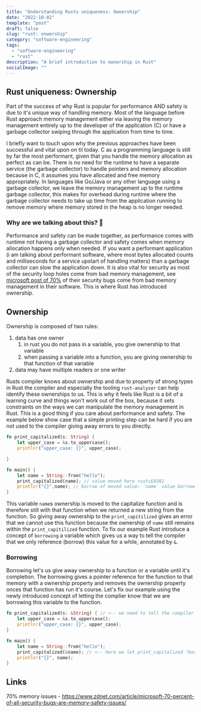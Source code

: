 ```yaml
---
title: "Understanding Rusts uniqueness: Ownership"
date: "2022-10-02"
template: "post"
draft: false
slug: "rust: onwership"
category: "software-engineering"
tags:
  - "software-engineering"
  - "rust"
description: "A brief introduction to ownership in Rust"
socialImage: ""
---
```

## Rust uniqueness: Ownership

Part of the success of why Rust is popular for performance AND safety is due to it's unique way of handling memory. Most of the language before Rust approach memory management either via leaving the memory management entirely up to the developer of the application (C) or have a garbage collector swiping through the application from time to time.

I briefly want to touch upon why the previous approaches have been successful and vital upon on til today. C as a programming language is still by far the most performant, given that you handle the memory allocation as perfect as can be. There is no need for the runtime to have a separate service (the garbage collector) to handle pointers and memory allocation because in C, it assumes you have allocated and free memory appropriately. In languages like Go/Java or any other language using a garbage collector, we leave the memory management up to the runtime garbage collector, this makes for overhead during runtime where the garbage collector needs to take up time from the application running to remove memory where memory stored in the heap is no longer needed.

### Why are we talking about this? 🤔 
Performance and safety can be made together, as performance comes with runtime not having a garbage collector and safety comes when memory allocation happens only when needed. If you want a performant application (i am talking about performant software, where most bytes allocated counts and milliseconds for a service upstart of handling matters) than a garbage collector can slow the application down. It is also vital for security as most of the security loop holes come from bad memory management, see [microsoft post of 70%](https://www.zdnet.com/article/microsoft-70-percent-of-all-security-bugs-are-memory-safety-issues/) of their security bugs come from bad memory management in their software. This is where Rust has introduced ownership.

## Ownership
Ownership is composed of two rules:

1. data has one owner
	1. in rust you do not pass in a variable, you give ownership to that variable
	2. when passing a variable into a function, you are giving ownership to that function of that variable
2. data may have multiple readers or one writer

Rusts compiler knows about ownership and due to property of strong types in Rust the compiler and especially the tooling `rust-analyser` can help identify these ownerships to us. This is why it feels like Rust is a bit of a learning curve and things won't work out of the box, because it sets constraints on the ways we can manipulate the memory management in Rust. This is a good thing if you care about performance and safety. The example below show case that a simple printing step can be hard if you are not used to the compiler giving away errors to you directly.

```rust
fn print_capitalized(s: String) {
    let upper_case = &s.to_uppercase();
    println!("upper_case: {}", upper_case);

}

fn main() {
    let name = String::from("hello");
    print_capitalized(name); // value moved here rustcE0382
    println!("{}",name); // borrow of moved value: `name` value borrowed here after move rustcE0382
}
```

This variable `name`s ownership is moved to the capitalize function and is therefore still with that function when we returned a new string from the function. So giving away ownership to the `print_capitilized` gives an error that we cannot use this function because the ownership of `name` still remains within the `print_capitilized` function. To fix our example Rust introduce a concept of `borrowing` a variable which gives us a way to tell the compiler that we only reference (borrow) this value for a while, annotated by `&`.

### Borrowing
Borrowing let's us give away ownership to a function or a variable until it's completion. The borrowing gives a pointer reference for the function to that memory with a ownership property and removes the ownership property onces that function has run it's course. Let's fix our example using the newly introduced concept of letting the complier know that we are borrowing this variable to the function.

```rust
fn print_capitalized(s: &String) { // <-- we need to tell the compiler that we are receiving a reference of some string
    let upper_case = &s.to_uppercase();
    println!("upper_case: {}", upper_case);
}

fn main() {
    let name = String::from("hello");
    print_capitalized(&name); // <-- here we let print_capitalized "borrow" the value of name and use it, then letting go of the ownership once the function completes
    println!("{}", name);
}
```

## Links
70% memory issues - https://www.zdnet.com/article/microsoft-70-percent-of-all-security-bugs-are-memory-safety-issues/
